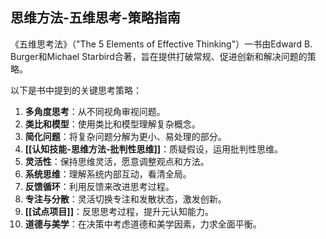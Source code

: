 ## 思维方法-五维思考-策略指南

《五维思考法》（"The 5 Elements of Effective Thinking"）一书由Edward B. Burger和Michael Starbird合著，旨在提供打破常规、促进创新和解决问题的策略。

以下是书中提到的关键思考策略：

1.  **多角度思考**：从不同视角审视问题。
2.  **类比和模型**：使用类比和模型理解复杂概念。
3.  **简化问题**：将复杂问题分解为更小、易处理的部分。
4.  **[[认知技能-思维方法-批判性思维]]**：质疑假设，运用批判性思维。
5.  **灵活性**：保持思维灵活，愿意调整观点和方法。
6.  **系统思维**：理解系统内部互动，看清全局。
7.  **反馈循环**：利用反馈来改进思考过程。
8.  **专注与分散**：灵活切换专注和发散状态，激发创新。
9.  **[[试点项目]]**：反思思考过程，提升元认知能力。
10. **道德与美学**：在决策中考虑道德和美学因素，力求全面平衡。